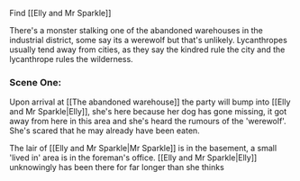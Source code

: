 Find [[Elly and Mr Sparkle]]

There's a monster stalking one of the abandoned warehouses in the industrial district, some say its a werewolf but that's unlikely. Lycanthropes usually tend away from cities, as they say the kindred rule the city and the lycanthrope rules the wilderness.

### Scene One:
Upon arrival at [[The abandoned warehouse]] the party will bump into [[Elly and Mr Sparkle|Elly]], she's here because her dog has gone missing, it got away from here in this area and she's heard the rumours of the 'werewolf'. She's scared that he may already have been eaten.

The lair of [[Elly and Mr Sparkle|Mr Sparkle]] is in the basement, a small 'lived in' area is in the foreman's office. [[Elly and Mr Sparkle|Elly]] unknowingly has been there for far longer than she thinks

